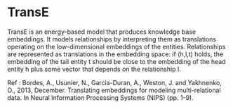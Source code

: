 # TransE
TransE is an energy-based model that produces knowledge base embeddings. It models relationships by interpreting them as translations operating on the low-dimensional embeddings of the entities. Relationships are represented as translations in the embedding space: if (h,l,t) holds, the embedding of the tail entity t should be close to the embedding of the head entity h plus some vector that depends on the relationship l.


Ref :
Bordes, A., Usunier, N., Garcia-Duran, A., Weston, J. and Yakhnenko, O., 2013, December. Translating embeddings for modeling multi-relational data. In Neural Information Processing Systems (NIPS) (pp. 1-9).
